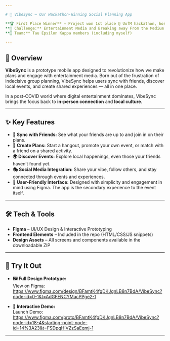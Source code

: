 ```yaml
---

# 🎉 VibeSync — Our Hackathon-Winning Social Planning App

**🏆 First Place Winner** — Project won 1st place @ UofM hackathon, hosted by Professional Frats in Technology
**🎯 Challenge:** Entertainment Media and Breaking away From the Medium
**👥 Team:** Tau Epsilon Kappa members (including myself)

---
```


## 📱 Overview

**VibeSync** is a prototype mobile app designed to revolutionize how we make plans and engage with entertainment media. Born out of the frustration of indecisive group planning, VibeSync helps users sync with friends, discover local events, and create shared experiences — all in one place.

In a post-COVID world where digital entertainment dominates, VibeSync brings the focus back to **in-person connection** and **local culture**.

---

## ✨ Key Features

- **🔗 Sync with Friends:** See what your friends are up to and join in on their plans.
- **📅 Create Plans:** Start a hangout, promote your own event, or match with a friend on a shared activity.
- **🌍 Discover Events:** Explore local happenings, even those your friends haven’t found yet.
- **🎭 Social Media Integration:** Share your vibe, follow others, and stay connected through events and experiences.
- **🧭 User-Friendly Interface:** Designed with simplicity and engagement in mind using Figma. The app is the secondary experience to the event itself. 

---

## 🛠️ Tech & Tools

- **Figma** – UI/UX Design & Interactive Prototyping
- **Frontend Elements** – Included in the repo (HTML/CSS/JS snippets)
- **Design Assets** – All screens and components available in the downloadable ZIP

---

## 🔗 Try It Out

- **🖼️ Full Design Prototype:**  
  View on Figma: https://www.figma.com/design/BFamtK4fgDKJgnLB8n7BdA/VibeSync?node-id=0-1&t=AdGFENCYMacPPge2-1

- **🚀 Interactive Demo:**  
  Launch Demo: https://www.figma.com/proto/BFamtK4fgDKJgnLB8n7BdA/VibeSync?node-id=18-4&starting-point-node-id=14%3A23&t=FSDpqHIVZzSaEqmj-1

---
